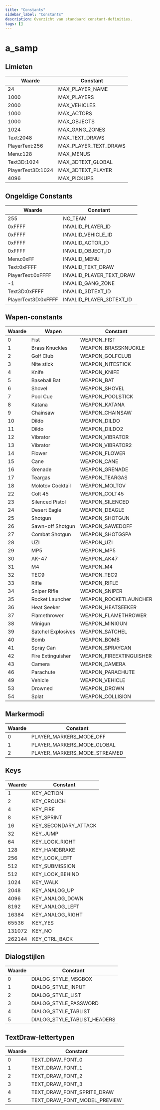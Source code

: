 ```yaml
---
title: "Constants"
sidebar_label: "Constants"
description: Overzicht van standaard constant-definities.
tags: []
---
```


# a_samp

## Limieten

| Waarde            | Constant               |
| ----------------- | --------------------- |
| 24                | MAX_PLAYER_NAME       |
| 1000              | MAX_PLAYERS           |
| 2000              | MAX_VEHICLES          |
| 1000              | MAX_ACTORS            |
| 1000              | MAX_OBJECTS           |
| 1024              | MAX_GANG_ZONES        |
| Text:2048         | MAX_TEXT_DRAWS        |
| PlayerText:256    | MAX_PLAYER_TEXT_DRAWS |
| Menu:128          | MAX_MENUS             |
| Text3D:1024       | MAX_3DTEXT_GLOBAL     |
| PlayerText3D:1024 | MAX_3DTEXT_PLAYER     |
| 4096              | MAX_PICKUPS           |

## Ongeldige Constants

| Waarde              | Constant                 |
| ------------------- | ------------------------ |
| 255                 | NO_TEAM                  |
| 0xFFFF              | INVALID_PLAYER_ID        |
| 0xFFFF              | INVALID_VEHICLE_ID       |
| 0xFFFF              | INVALID_ACTOR_ID         |
| 0xFFFF              | INVALID_OBJECT_ID        |
| Menu:0xFF           | INVALID_MENU             |
| Text:0xFFFF         | INVALID_TEXT_DRAW        |
| PlayerText:0xFFFF   | INVALID_PLAYER_TEXT_DRAW |
| -1                  | INVALID_GANG_ZONE        |
| Text3D:0xFFFF       | INVALID_3DTEXT_ID        |
| PlayerText3D:0xFFFF | INVALID_PLAYER_3DTEXT_ID |

## Wapen-constants

| Waarde | Wapen             | Constant                |
| ----- | ------------------ | ----------------------- |
| 0     | Fist               | WEAPON_FIST             |
| 1     | Brass Knuckles     | WEAPON_BRASSKNUCKLE     |
| 2     | Golf Club          | WEAPON_GOLFCLUB         |
| 3     | Nite stick         | WEAPON_NITESTICK        |
| 4     | Knife              | WEAPON_KNIFE            |
| 5     | Baseball Bat       | WEAPON_BAT              |
| 6     | Shovel             | WEAPON_SHOVEL           |
| 7     | Pool Cue           | WEAPON_POOLSTICK        |
| 8     | Katana             | WEAPON_KATANA           |
| 9     | Chainsaw           | WEAPON_CHAINSAW         |
| 10    | Dildo              | WEAPON_DILDO            |
| 11    | Dildo              | WEAPON_DILDO2           |
| 12    | Vibrator           | WEAPON_VIBRATOR         |
| 13    | Vibrator           | WEAPON_VIBRATOR2        |
| 14    | Flower             | WEAPON_FLOWER           |
| 15    | Cane               | WEAPON_CANE             |
| 16    | Grenade            | WEAPON_GRENADE          |
| 17    | Teargas            | WEAPON_TEARGAS          |
| 18    | Molotov Cocktail   | WEAPON_MOLTOV           |
| 22    | Colt 45            | WEAPON_COLT45           |
| 23    | Silenced Pistol    | WEAPON_SILENCED         |
| 24    | Desert Eagle       | WEAPON_DEAGLE           |
| 25    | Shotgun            | WEAPON_SHOTGUN          |
| 26    | Sawn-off Shotgun   | WEAPON_SAWEDOFF         |
| 27    | Combat Shotgun     | WEAPON_SHOTGSPA         |
| 28    | UZI                | WEAPON_UZI              |
| 29    | MP5                | WEAPON_MP5              |
| 30    | AK-47              | WEAPON_AK47             |
| 31    | M4                 | WEAPON_M4               |
| 32    | TEC9               | WEAPON_TEC9             |
| 33    | Rifle              | WEAPON_RIFLE            |
| 34    | Sniper Rifle       | WEAPON_SNIPER           |
| 35    | Rocket Launcher    | WEAPON_ROCKETLAUNCHER   |
| 36    | Heat Seeker        | WEAPON_HEATSEEKER       |
| 37    | Flamethrower       | WEAPON_FLAMETHROWER     |
| 38    | Minigun            | WEAPON_MINIGUN          |
| 39    | Satchel Explosives | WEAPON_SATCHEL          |
| 40    | Bomb               | WEAPON_BOMB             |
| 41    | Spray Can          | WEAPON_SPRAYCAN         |
| 42    | Fire Extinguisher  | WEAPON_FIREEXTINGUISHER |
| 43    | Camera             | WEAPON_CAMERA           |
| 46    | Parachute          | WEAPON_PARACHUTE        |
| 49    | Vehicle            | WEAPON_VEHICLE          |
| 53    | Drowned            | WEAPON_DROWN            |
| 54    | Splat              | WEAPON_COLLISION        |

## Markermodi

| Waarde | Constant                     |
| ----- | ---------------------------- |
| 0     | PLAYER_MARKERS_MODE_OFF      |
| 1     | PLAYER_MARKERS_MODE_GLOBAL   |
| 2     | PLAYER_MARKERS_MODE_STREAMED |

## Keys

| Waarde  | Constant             |
| ------ | -------------------- |
| 1      | KEY_ACTION           |
| 2      | KEY_CROUCH           |
| 4      | KEY_FIRE             |
| 8      | KEY_SPRINT           |
| 16     | KEY_SECONDARY_ATTACK |
| 32     | KEY_JUMP             |
| 64     | KEY_LOOK_RIGHT       |
| 128    | KEY_HANDBRAKE        |
| 256    | KEY_LOOK_LEFT        |
| 512    | KEY_SUBMISSION       |
| 512    | KEY_LOOK_BEHIND      |
| 1024   | KEY_WALK             |
| 2048   | KEY_ANALOG_UP        |
| 4096   | KEY_ANALOG_DOWN      |
| 8192   | KEY_ANALOG_LEFT      |
| 16384  | KEY_ANALOG_RIGHT     |
| 65536  | KEY_YES              |
| 131072 | KEY_NO               |
| 262144 | KEY_CTRL_BACK        |

## Dialogstijlen

| Waarde | Constant                     |
| ----- | ---------------------------- |
| 0     | DIALOG_STYLE_MSGBOX          |
| 1     | DIALOG_STYLE_INPUT           |
| 2     | DIALOG_STYLE_LIST            |
| 3     | DIALOG_STYLE_PASSWORD        |
| 4     | DIALOG_STYLE_TABLIST         |
| 5     | DIALOG_STYLE_TABLIST_HEADERS |

## TextDraw-lettertypen

| Waarde | Constant                     |
| ----- | ---------------------------- |
| 0     | TEXT_DRAW_FONT_0             |
| 1     | TEXT_DRAW_FONT_1             |
| 2     | TEXT_DRAW_FONT_2             |
| 3     | TEXT_DRAW_FONT_3             |
| 4     | TEXT_DRAW_FONT_SPRITE_DRAW   |
| 5     | TEXT_DRAW_FONT_MODEL_PREVIEW |


